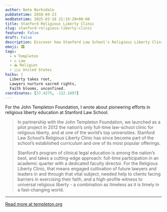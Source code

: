 ```yaml
---
author: Nate Barksdale
pubDatetime: 2018-04-23
modDatetime: 2025-03-18 21:19:20+00:00
title: Stanford Religious Liberty Clinic
slug: stanford-religious-liberty-clinic
featured: False
draft: False
description: Discover how Stanford Law School's Religious Liberty Clinic, in partnership with the John Templeton Foundation, pioneers full-time legal education for defending and understanding religious freedoms.
emoji: 🏛️
tags:
  - 🌀 Templeton
  - ⚖️ Law
  - ⛪ Religion
  - 🇺🇸 United States
haiku: |
  Liberty takes root,  
  Lawyers nurture sacred rights,  
  Faith blooms, unconfined.
coordinates: [37.4275, -122.1697]
---
```


For the John Templeton Foundation, I wrote about pioneering efforts in religious liberty education at Stanford Law School.

> In partnership with the John Templeton Foundation, we launched as a pilot project in 2012 the nation’s only full-time law-school clinic for religious liberty, and at one of the world’s top universities. Stanford Law School’s Religious Liberty Clinic has since become part of the school’s established curriculum and one of its most popular offerings.
>
> Stanford’s program of clinical legal education is among the nation’s best, and takes a cutting-edge approach: full-time participation in an academic quarter with a dedicated faculty director. For the Religious Liberty Clinic, that means engaged cultivation of future lawyers and leaders in and through that vital subject, needed help to clients facing barriers in exercising their faith, and a high-profile witness to universal religious liberty - a combination as timeless as it is timely in a fast-changing world.

---

[Read more at templeton.org](https://www.templeton.org/grant/stanford-religious-liberty-clinic)
